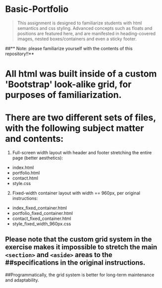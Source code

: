 # Basic-Portfolio

> This assignment is designed to familiarize students with html semantics
> and css styling.  Advanced concepts such as floats and positions are
> featured here, and are manifested in heading-covered images, nested
> boxes/containers and even a sticky footer.

##** Note: please familiarize yourself with the contents of this repository!!**

# All html was built inside of a custom 'Bootstrap' look-alike grid, for purposes of familiarization.

# There are two different sets of files, with the following subject matter and contents:

1. Full-screen width layout with header and footer stretching the entire page (better aesthetics):
 * index.html
 * portfolio.html
 * contact.html
 * style.css


2. Fixed-width container layout with width == 960px, per original instructions:
 * index_fixed_container.html
 * portfolio_fixed_container.html
 * contact_fixed_container.html
 * style_fixed_width_960px.css

## Please note that the custom grid system in the exercise makes it impossible to stretch the main `<section>` and `<aside>` areas to the ##specifications in the original instructions.
##Programmatically, the grid system is better for long-term maintenance and adaptability.


